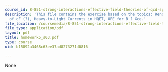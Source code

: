 ```yaml
---
course_id: 8-851-strong-interactions-effective-field-theories-of-qcd-spring-2006
description: 'This file contains the exercise based on the topics: Renormalization
  of cF (?), Heavy-to-Light Currents in HQET, OPE for B ? Xce.'
file_location: /coursemedia/8-851-strong-interactions-effective-field-theories-of-qcd-spring-2006/b15892a3468c63ee37ad8273271d0816_homework5_s03.pdf
file_type: application/pdf
layout: pdf
title: homework5_s03.pdf
type: course
uid: b15892a3468c63ee37ad8273271d0816

---
```

None